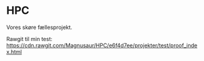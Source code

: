 # HPC
Vores skøre fællesprojekt. 

Rawgit til min test: https://cdn.rawgit.com/Magnusaur/HPC/e6f4d7ee/projekter/test/proof_index.html
